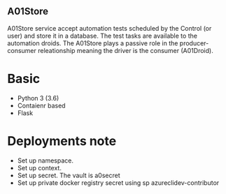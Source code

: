 A01Store
--------

A01Store service accept automation tests scheduled by the Control (or user) and store it in a database. The test tasks are available to the automation droids. The A01Store plays a passive role in the producer-consumer releationship meaning the driver is the consumer (A01Droid).

# Basic
- Python 3 (3.6)
- Contaienr based
- Flask

# Deployments note
- Set up namespace.
- Set up context.
- Set up secret. The vault is a0secret
- Set up private docker registry secret using sp azureclidev-contributor

